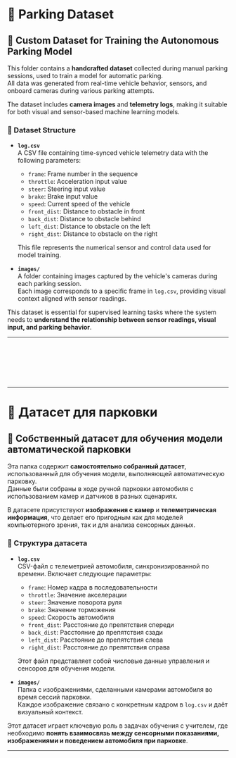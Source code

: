 # 📂 Parking Dataset

## 🧪 Custom Dataset for Training the Autonomous Parking Model

This folder contains a **handcrafted dataset** collected during manual parking sessions, used to train a model for automatic parking.  
All data was generated from real-time vehicle behavior, sensors, and onboard cameras during various parking attempts.

The dataset includes **camera images** and **telemetry logs**, making it suitable for both visual and sensor-based machine learning models.

### 📁 Dataset Structure

- **`log.csv`**  
  A CSV file containing time-synced vehicle telemetry data with the following parameters:
  - `frame`: Frame number in the sequence  
  - `throttle`: Acceleration input value  
  - `steer`: Steering input value  
  - `brake`: Brake input value  
  - `speed`: Current speed of the vehicle  
  - `front_dist`: Distance to obstacle in front  
  - `back_dist`: Distance to obstacle behind  
  - `left_dist`: Distance to obstacle on the left  
  - `right_dist`: Distance to obstacle on the right  
  
  This file represents the numerical sensor and control data used for model training.

- **`images/`**  
  A folder containing images captured by the vehicle's cameras during each parking session.  
  Each image corresponds to a specific frame in `log.csv`, providing visual context aligned with sensor readings.

This dataset is essential for supervised learning tasks where the system needs to **understand the relationship between sensor readings, visual input, and parking behavior**.

---

<br><br><br><br><br>

---

# 📂 Датасет для парковки

## 🧪 Собственный датасет для обучения модели автоматической парковки

Эта папка содержит **самостоятельно собранный датасет**, использованный для обучения модели, выполняющей автоматическую парковку.  
Данные были собраны в ходе ручной парковки автомобиля с использованием камер и датчиков в разных сценариях.

В датасете присутствуют **изображения с камер** и **телеметрическая информация**, что делает его пригодным как для моделей компьютерного зрения, так и для анализа сенсорных данных.

### 📁 Структура датасета

- **`log.csv`**  
  CSV-файл с телеметрией автомобиля, синхронизированной по времени. Включает следующие параметры:
  - `frame`: Номер кадра в последовательности  
  - `throttle`: Значение акселерации  
  - `steer`: Значение поворота руля  
  - `brake`: Значение торможения  
  - `speed`: Скорость автомобиля  
  - `front_dist`: Расстояние до препятствия спереди  
  - `back_dist`: Расстояние до препятствия сзади  
  - `left_dist`: Расстояние до препятствия слева  
  - `right_dist`: Расстояние до препятствия справа  
  
  Этот файл представляет собой числовые данные управления и сенсоров для обучения модели.

- **`images/`**  
  Папка с изображениями, сделанными камерами автомобиля во время сессий парковки.  
  Каждое изображение связано с конкретным кадром в `log.csv` и даёт визуальный контекст.

Этот датасет играет ключевую роль в задачах обучения с учителем, где необходимо **понять взаимосвязь между сенсорными показаниями, изображениями и поведением автомобиля при парковке**.

---
